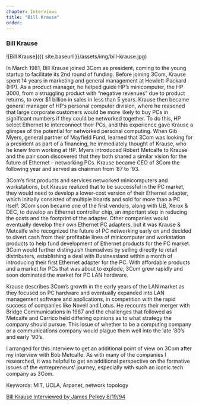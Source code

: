 ```yaml
---
chapter: Interviews
title: "Bill Krause"
order: 
---
```


### Bill Krause

![Bill Krause]({{ site.baseurl }}/assets/img/bill-krause.jpg)

In March 1981, Bill Krause joined 3Com as president, coming to the young startup to facilitate its 2nd round of funding. Before joining 3Com, Krause spent 14 years in marketing and general management at Hewlett-Packard (HP). As a product manager, he helped guide HP’s minicomputer, the HP 3000, from a struggling product with “negative revenues” due to product returns, to over $1 billion in sales in less than 5 years. Krause then became general manager of HP’s personal computer division, where he reasoned that large corporate customers would be more likely to buy PCs in significant numbers if they could be networked together. To do this, HP select Ethernet to interconnect their PCs, and this experience gave Krause a glimpse of the potential for networked personal computing. When Gib Myers, general partner of Mayfield Fund, learned that 3Com was looking for a president as part of a financing, he immediately thought of Krause, who he knew from working at HP. Myers introduced Robert Metcalfe to Krause and the pair soon discovered that they both shared a similar vision for the future of Ethernet – networking PCs. Krause became CEO of 3Com the following year and served as chairman from ’87 to ’93.

3Com’s first products and services networked minicomputers and workstations, but Krause realized that to be successful in the PC market, they would need to develop a lower-cost version of their Ethernet adapter, which initially consisted of multiple boards and sold for more than a PC itself. 3Com soon became one of the first vendors, along with UB, Xerox & DEC, to develop an Ethernet controller chip, an important step in reducing the costs and the footprint of the adapter. Other companies would eventually develop their own Ethernet PC adapters, but it was Krause & Metcalfe who recognized the future of PC networking early on and decided to divert cash from their profitable lines of minicomputer and workstation products to help fund development of Ethernet products for the PC market. 3Com would further distinguish themselves by selling directly to retail distributers, establishing a deal with Businessland within a month of introducing their first Ethernet adapter for the PC. With affordable products and a market for PCs that was about to explode, 3Com grew rapidly and soon dominated the market for PC LAN hardware.

Krause describes 3Com’s growth in the early years of the LAN market as they focused on PC hardware and eventually expanded into LAN management software and applications, in competition with the rapid success of companies like Novell and Lotus. He recounts their merger with Bridge Communications in 1987 and the challenges that followed as Metcalfe and Carrico held differing opinions as to what strategy the company should pursue. This issue of whether to be a computing company or a communications company would plague them well into the late ‘80’s and early ‘90’s.

I arranged for this interview to get an additional point of view on 3Com after my interview with Bob Metcalfe. As with many of the companies I researched, it was helpful to get an additional perspective on the formative issues of the entrepreneurs’ journey, especially with such an iconic tech company as 3Com.

Keywords: MIT, UCLA, Arpanet, network topology

[Bill Krause Interviewed by James Pelkey 8/19/94](https://archive.computerhistory.org/resources/access/text/2020/01/102740543-05-01-acc.pdf)
